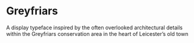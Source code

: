 # Greyfriars
A display typeface inspired by the often overlooked architectural details within the Greyfriars conservation area in the heart of Leicester’s old town
